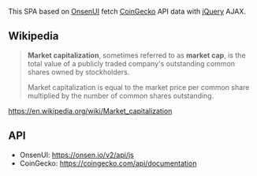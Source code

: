 This SPA based on [OnsenUI](https://onsen.io/) fetch [CoinGecko](https://coingecko.com) API data with [jQuery](https://jquery.com) AJAX.

## Wikipedia

> **Market capitalization**, sometimes referred to as **market cap**, is the total value of a publicly traded company's outstanding common shares owned by stockholders.
> 
> Market capitalization is equal to the market price per common share multiplied by the number of common shares outstanding.

https://en.wikipedia.org/wiki/Market_capitalization

## API

- OnsenUI: https://onsen.io/v2/api/js
- CoinGecko: https://coingecko.com/api/documentation
